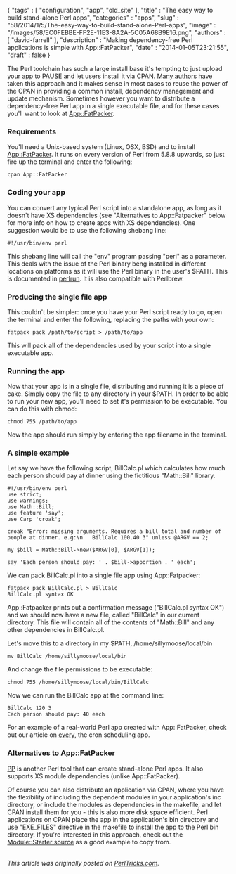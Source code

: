 {
   "tags" : [
      "configuration",
      "app",
      "old_site"
   ],
   "title" : "The easy way to build stand-alone Perl apps",
   "categories" : "apps",
   "slug" : "58/2014/1/5/The-easy-way-to-build-stand-alone-Perl-apps",
   "image" : "/images/58/EC0FEBBE-FF2E-11E3-8A2A-5C05A68B9E16.png",
   "authors" : [
      "david-farrell"
   ],
   "description" : "Making dependency-free Perl applications is simple with App::FatPacker",
   "date" : "2014-01-05T23:21:55",
   "draft" : false
}


The Perl toolchain has such a large install base it's tempting to just upload your app to PAUSE and let users install it via CPAN. [Many authors](https://metacpan.org/search?q=App%3A%3A) have taken this approach and it makes sense in most cases to reuse the power of the CPAN in providing a common install, dependency management and update mechanism. Sometimes however you want to distribute a dependency-free Perl app in a single executable file, and for these cases you'll want to look at [App::FatPacker](https://metacpan.org/pod/App::FatPacker).

### Requirements

You'll need a Unix-based system (Linux, OSX, BSD) and to install [App::FatPacker](https://metacpan.org/pod/App::FatPacker). It runs on every version of Perl from 5.8.8 upwards, so just fire up the terminal and enter the following:

``` prettyprint
cpan App::FatPacker
```

### Coding your app

You can convert any typical Perl script into a standalone app, as long as it doesn't have XS dependencies (see "Alternatives to App::Fatpacker" below for more info on how to create apps with XS dependencies). One suggestion would be to use the following shebang line:

``` prettyprint
#!/usr/bin/env perl
```

This shebang line will call the "env" program passing "perl" as a parameter. This deals with the issue of the Perl binary beng installed in different locations on platforms as it will use the Perl binary in the user's $PATH. This is documented in [perlrun](http://perldoc.perl.org/perlrun.html). It is also compatible with Perlbrew.

### Producing the single file app

This couldn't be simpler: once you have your Perl script ready to go, open the terminal and enter the following, replacing the paths with your own:

``` prettyprint
fatpack pack /path/to/script > /path/to/app
```

This will pack all of the dependencies used by your script into a single executable app.

### Running the app

Now that your app is in a single file, distributing and running it is a piece of cake. Simply copy the file to any directory in your $PATH. In order to be able to run your new app, you'll need to set it's permission to be executable. You can do this with chmod:

``` prettyprint
chmod 755 /path/to/app
```

Now the app should run simply by entering the app filename in the terminal.

### A simple example

Let say we have the following script, BillCalc.pl which calculates how much each person should pay at dinner using the fictitious "Math::Bill" library.

``` prettyprint
#!/usr/bin/env perl
use strict;
use warnings;
use Math::Bill;
use feature 'say';
use Carp 'croak';

croak "Error: missing arguments. Requires a bill total and number of people at dinner. e.g:\n   BillCalc 100.40 3" unless @ARGV == 2;

my $bill = Math::Bill->new($ARGV[0], $ARGV[1]);

say 'Each person should pay: ' . $bill->apportion . ' each';
```

We can pack BillCalc.pl into a single file app using App::Fatpacker:

``` prettyprint
fatpack pack BillCalc.pl > BillCalc
BillCalc.pl syntax OK
```

App::Fatpacker prints out a confirmation message ("BillCalc.pl syntax OK") and we should now have a new file, called "BillCalc" in our current directory. This file will contain all of the contents of "Math::Bill" and any other dependencies in BillCalc.pl.

Let's move this to a directory in my $PATH, /home/sillymoose/local/bin

``` prettyprint
mv BillCalc /home/sillymoose/local/bin
```

And change the file permissions to be executable:

``` prettyprint
chmod 755 /home/sillymoose/local/bin/BillCalc
```

Now we can run the BillCalc app at the command line:

``` prettyprint
BillCalc 120 3
Each person should pay: 40 each
```

For an example of a real-world Perl app created with App::FatPacker, check out our article on [every](http://perltricks.com/article/55/2013/12/22/Schedule-jobs-like-a-boss-with-every), the cron scheduling app.

### Alternatives to App::FatPacker

[PP](https://metacpan.org/pod/pp) is another Perl tool that can create stand-alone Perl apps. It also supports XS module dependencies (unlike App::FatPacker).

Of course you can also distribute an application via CPAN, where you have the flexibility of including the dependent modules in your application's inc directory, or include the modules as dependencies in the makefile, and let CPAN install them for you - this is also more disk space efficient. Perl applications on CPAN place the app in the application's bin directory and use "EXE\_FILES" directive in the makefile to install the app to the Perl bin directory. If you're interested in this approach, check out the [Module::Starter source](https://metacpan.org/source/XSAWYERX/Module-Starter-1.62) as a good example to copy from.

\
*This article was originally posted on [PerlTricks.com](http://perltricks.com).*
